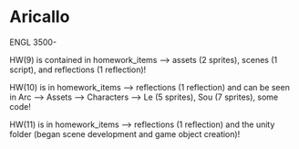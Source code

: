 # Aricallo
 
ENGL 3500- 

HW(9) is contained in homework_items --> assets (2 sprites), scenes (1 script), and reflections (1 reflection)!

HW(10) is in homework_items --> reflections (1 reflection) and can be seen in Arc --> Assets --> Characters --> Le (5 sprites), Sou (7 sprites), some code!

HW(11) is in homework_items --> reflections (1 reflection) and the unity folder (began scene development and game object creation)!
